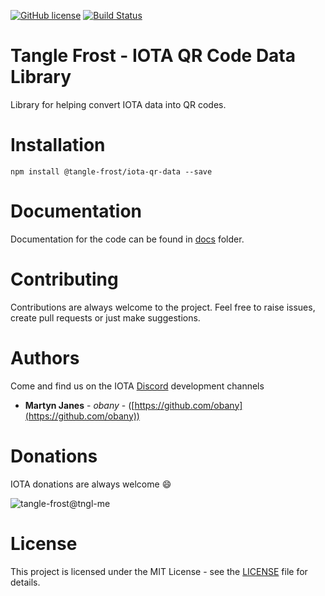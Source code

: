 [![GitHub license](https://img.shields.io/badge/license-MIT-blue.svg)](https://raw.githubusercontent.com/tangle-frost/iota-qr-data/master/LICENSE) [![Build Status](https://travis-ci.org/tangle-frost/iota-qr-data.svg?branch=master)](https://travis-ci.org/tangle-frost/iota-qr-data) 

# Tangle Frost - IOTA QR Code Data Library

Library for helping convert IOTA data into QR codes.

# Installation

```shell
npm install @tangle-frost/iota-qr-data --save
```

# Documentation

Documentation for the code can be found in [docs](https://github.com/tangle-frost/iota-qr-data/blob/master/docs/README.md) folder.

# Contributing

Contributions are always welcome to the project. Feel free to raise issues, create pull requests or just make suggestions.

# Authors

Come and find us on the IOTA [Discord](https://discordapp.com/invite/fNGZXvh) development channels

* **Martyn Janes** - *obany* - ([https://github.com/obany](https://github.com/obany))

# Donations

IOTA donations are always welcome :smile:

![tangle-frost@tngl-me](https://cdn.tngl.me/tngl-me/tangle-frost/qr.svg)

# License

This project is licensed under the MIT License - see the [LICENSE](https://github.com/tangle-frost/iota-qr-data/blob/master/LICENSE) file for details.
